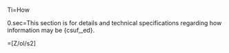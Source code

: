 Ti=How

0.sec=This section is for details and technical specifications regarding how information may be {csuf,_ed}.

=[Z/ol/s2]
